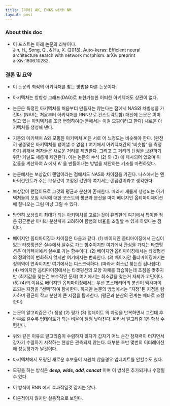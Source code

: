 ```yaml
---
title: (리뷰) AK, ENAS with NM
layout: post 
--- 
```


### About this doc

- 이 포스트는 아래 논문의 리뷰이다. <br/>
Jin, H., Song, Q., & Hu, X. (2018). Auto-keras: Efficient neural architecture search with network morphism. arXiv preprint arXiv:1806.10282.


### 결론 및 요약

- 이 논문의 최적의 아키텍처를 찾는 방법을 다룬 논문이다. 

- 아키텍처는 방향성 그래프(DAG)로 표현가능한 어떠한 아키텍처도 상관이 없다. 

- 논문은 특정한 아키텍처를 처음부터 만들지는 않는다는 점에서 NAS와 차별성을 가진다. (NAS는 처음부터 아키텍처를 RNN으로 컨스트럭트함) 대신에 논문은 이미 알고 있는 아키텍처를 조금 변형하여(논문에서는 이걸 모핑이라고 한다) 새로운 아키텍처를 생성해 낸다. 

- 기존의 아키텍처 A와 모핑된 아키텍처 A'은 서로 어 느정도는 비슷해야 한다. (완전히 쌩뚱맞은 아키텍처를 뱉어낼 수 없음.) 여기에서 아키텍처간의 '비슷함' 을 측정하기 위해서 저자들은 새로운 거리를 제안한다. 그리고 그 거리의 단점을 보완하기 위한 커널도 새롭게 제안한다. 이는 논문의 수식 (2) 와 (3) 에 제시되어 있으며 이 값들을 계산하여 A 에서 A' 을 만들어내는 방법을 제안하는 기초를 마련하였다. 

- 논문에서는 보상값이 랜덤이라는 점에서도 NAS와 차이점을 가진다. 나스에서는 엔바이런먼트가 주는 보상값이 고정된 값인데 여기서는 랜덤값이라고 생각한다. 

- 보상값이 랜덤이므로 그것의 평균과 분산이 존재한다. 따라서 새롭게 생성되는 아키텍처들의 모임 각각에 대한 코스트의 평균과 분산을 마치 베이지안 옵티마이제이션에 잘나오는 그림 마냥 그릴 수 있다. 

- 당연히 보상값이 최대가 되는 아키텍처를 고르는것이 유리한데 여기에서 특이한 점은 평균뿐만 아니라 분산까지 고려하여 탐험의 비율을 조절할 수 있게 하였다는 점이다. 

- 베이지안 옵티마이징과 차이점은 다음과 같다. (1) 베이지안 옵티마이징에서 관심이 있는 타겟펑션은 실수에서 실수로 가는 함수이지만 여기에서 관심을 가지는 타겟펑션은 아키텍처에서 실수로 가는 함수이다. (2) 베이지안 옵티마이징에서는 타겟펑션의 정의역이 변화하지 않지만 여기에서는 변화한다. (3) 베이지안 옵티마이징에서는 정의역이 연속이지만 여기에서는 디스크릭하다. (따라서 최소값 찾는건 겁나쉽다) (4) 베이지안 옵티마이징에서는 타겟펑션의 모양 자체를 학습하는데 초점을 맞추지만 (최저값을 찾는건 부수적인 문제) 여기에서는 최소값을 찾는거 자체가 고민이다. (5) (4)의 이유로 베이지안 옵티마이징에서는 우선 포스테리어의 분산이 맥시마이즈되는 지점을 "선택"하여 탐사한다. 하지만 논문의 방법에서는 "지정"된 지점을 탐사하며 평균이 작고 분산이 큰 지점을 탐사한다. (평균과 분산의 관계는 베타로 조정한다) 

- 논문의 알고리즘은 (1) 생성 (2) 평가 (3) 업데이트 의 과정을 반복하면서 그런데 후반부로 갈수록 업데이트가 되는 비율이 점점 낮아진다. 따라서 알고리즘 1은 항상 수렴한다. 

- 위와 같은 이유로 알고리즘이 수렴하지 않다가 갑자기 어느 순간 잠재력이 터지면서 갑자기 수렴하기 시작하는 현상은 관측되지 않는다. 대부분 초반 몇번의 이터레이션에 성능평가가 날것이다. 

- 아키텍처에서 모핑된 새로운 후보들이 시원치 않을경우 업데이트를 안할수도 있다. 

- 모핑을 하는 방식은  ***deep, wide, add, concat*** 이며 이 방식은 추가되거나 수정될 수 있다. 

- 이 방식이 RNN 에서 효과적일것 같지는 않다. 

- 이론적이지 않지만 실용적으로 보인다. 












